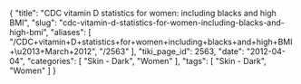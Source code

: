 {
    "title": "CDC vitamin D statistics for women: including blacks and high BMI",
    "slug": "cdc-vitamin-d-statistics-for-women-including-blacks-and-high-bmi",
    "aliases": [
        "/CDC+vitamin+D+statistics+for+women+including+blacks+and+high+BMI+\u2013+March+2012",
        "/2563"
    ],
    "tiki_page_id": 2563,
    "date": "2012-04-04",
    "categories": [
        "Skin - Dark",
        "Women"
    ],
    "tags": [
        "Skin - Dark",
        "Women"
    ]
}